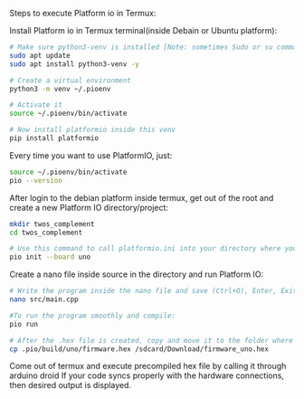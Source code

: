 Steps to execute Platform io in Termux:

Install Platform io in Termux terminal(inside Debain or Ubuntu platform):
```bash
# Make sure python3-venv is installed [Note: sometimes Sudo or su command doesn't work in debian so ignore su/sudo and execute rest of the command]
sudo apt update
sudo apt install python3-venv -y

# Create a virtual environment
python3 -m venv ~/.pioenv

# Activate it
source ~/.pioenv/bin/activate

# Now install platformio inside this venv
pip install platformio
```

Every time you want to use PlatformIO, just:
```bash
source ~/.pioenv/bin/activate
pio --version
```

After login to the debian platform inside termux, get out of the root and create a new Platform IO directory/project:
```bash
mkdir twos_complement
cd twos_complement

# Use this command to call platformio.ini into your directory where you write nano file
pio init --board uno
```

Create a nano file inside source in the directory and run Platform IO:
```bash
# Write the program inside the nano file and save (Ctrl+O), Enter, Exit from the nano file(Ctrl+O)
nano src/main.cpp

#To run the program smoothly and compile:
pio run

# After the .hex file is created, copy and move it to the folder where arduino droid can easily access your compiled file
cp .pio/build/uno/firmware.hex /sdcard/Download/firmware_uno.hex
```
Come out of termux and execute precompiled hex file by calling it through arduino droid
If your code syncs properly with the hardware connections, then desired output is displayed.
